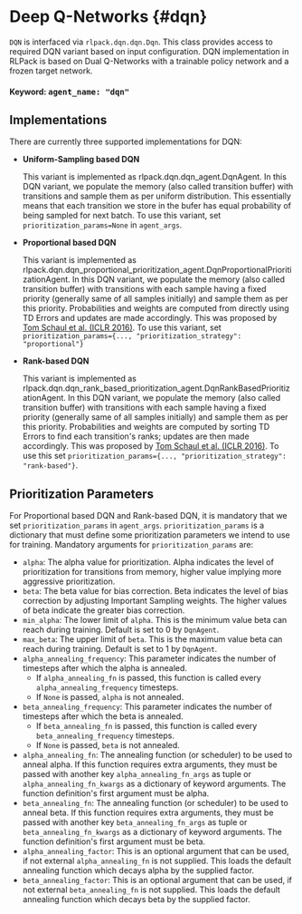 # Deep Q-Networks {#dqn}
`DQN` is interfaced via `rlpack.dqn.dqn.Dqn`. This class provides access to required DQN variant based on 
input configuration. DQN implementation in RLPack is based on Dual Q-Networks with a trainable policy network and a 
frozen target network.  

<h4> Keyword: <kbd> agent_name: "dqn" </kbd> </h4>


## Implementations
There are currently three supported implementations for DQN: 

-  **Uniform-Sampling based DQN**

    This variant is implemented as rlpack.dqn.dqn_agent.DqnAgent. In this DQN variant, we populate the memory
(also called transition buffer) with transitions and sample them as per uniform distribution. This 
essentially means that each transition we store in the bufer has equal probability of being sampled for next 
batch. To use this variant, set `prioritization_params=None` in `agent_args`. 

- **Proportional based DQN**

  This variant is implemented as rlpack.dqn.dqn_proportional_prioritization_agent.DqnProportionalPrioritizationAgent. 
In this DQN variant, we populate the memory (also called transition buffer) with transitions with each sample having a 
fixed priority (generally same of all samples initially) and sample them as per this priority. Probabilities and weights 
are computed from directly using TD Errors and updates are made accordingly. This was proposed 
by [Tom Schaul et al. (ICLR 2016)](https://arxiv.org/pdf/1511.05952.pdf). To use this variant, 
set `prioritization_params={..., "prioritization_strategy": "proportional"}` 

- **Rank-based DQN**

  This variant is implemented as rlpack.dqn.dqn_rank_based_prioritization_agent.DqnRankBasedPrioritizationAgent. 
In this DQN variant, we populate the memory (also called transition buffer) with transitions with each sample having 
a fixed priority (generally same of all samples initially) and sample them as per this priority. Probabilities 
and weights are computed by sorting TD Errors to find each transition's ranks; updates are then made 
accordingly. This was proposed by [Tom Schaul et al. (ICLR 2016)](https://arxiv.org/pdf/1511.05952.pdf). To use this 
set `prioritization_params={..., "prioritization_strategy": "rank-based"}`.

## Prioritization Parameters

For Proportional based DQN and  Rank-based DQN, it is mandatory that we set `prioritization_params` in `agent_args`.
`prioritization_params` is a dictionary that must define some prioritization parameters we intend to use for training. 
Mandatory arguments for `prioritization_params` are: 
    
- `alpha`: The alpha value for prioritization. Alpha indicates the level of prioritization for transitions from memory, 
higher value implying more aggressive prioritization.
- `beta`: The beta value for bias correction. Beta indicates the level of bias correction by adjusting Important
Sampling weights. The higher values of beta indicate the greater bias correction.
- `min_alpha`: The lower limit of `alpha`. This is the minimum value beta can reach during training. Default is set to 
0 by `DqnAgent`.
- `max_beta`: The upper limit of `beta`. This is the maximum value beta can reach during training. Default is set to 1
by `DqnAgent`.
- `alpha_annealing_frequency`: This parameter indicates the number of timesteps after which the alpha is annealed. 
  - If `alpha_annealing_fn` is passed, this function is called every `alpha_annealing_frequency` timesteps. 
  - If `None` is passed, `alpha` is not annealed.
- `beta_annealing_frequency`: This parameter indicates the number of timesteps after which the beta is annealed.
    - If `beta_annealing_fn` is passed, this function is called every `beta_annealing_frequency` timesteps.
    - If `None` is passed, `beta` is not annealed.
- `alpha_annealing_fn`: The annealing function (or scheduler) to be used to anneal alpha. If this function requires extra
arguments, they must be passed with another key `alpha_annealing_fn_args` as tuple or `alpha_annealing_fn_kwargs` as a 
dictionary of keyword arguments. The function definition's first argument must be alpha. 
- `beta_annealing_fn`: The annealing function (or scheduler) to be used to anneal beta. If this function requires extra
  arguments, they must be passed with another key `beta_annealing_fn_args` as tuple or `beta_annealing_fn_kwargs` as a
  dictionary of keyword arguments. The function definition's first argument must be beta.
- `alpha_annealing_factor`: This is an optional argument that can be used, if not external `alpha_annealing_fn` 
is not supplied. This loads the default annealing function which decays alpha by the supplied factor.
- `beta_annealing_factor`: This is an optional argument that can be used, if not external `beta_annealing_fn`
is not supplied. This loads the default annealing function which decays beta by the supplied factor. 